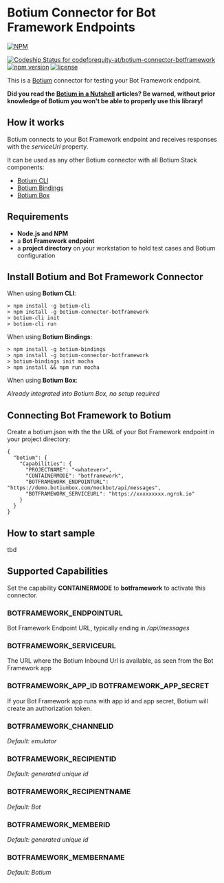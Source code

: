 # Botium Connector for Bot Framework Endpoints

[![NPM](https://nodei.co/npm/botium-connector-botframework.png?downloads=true&downloadRank=true&stars=true)](https://nodei.co/npm/botium-connector-botframework/)

[![Codeship Status for codeforequity-at/botium-connector-botframework](https://app.codeship.com/projects/b026e4e0-f835-4c2f-8905-1e36d8d6e022/status?branch=master)](https://app.codeship.com/projects/419747)
[![npm version](https://badge.fury.io/js/botium-connector-botframework.svg)](https://badge.fury.io/js/botium-connector-botframework)
[![license](https://img.shields.io/github/license/mashape/apistatus.svg)]()

This is a [Botium](https://github.com/codeforequity-at/botium-core) connector for testing your Bot Framework endpoint.

__Did you read the [Botium in a Nutshell](https://medium.com/@floriantreml/botium-in-a-nutshell-part-1-overview-f8d0ceaf8fb4) articles? Be warned, without prior knowledge of Botium you won't be able to properly use this library!__

## How it works
Botium connects to your Bot Framework endpoint and receives responses with the _serviceUrl_ property.

It can be used as any other Botium connector with all Botium Stack components:
* [Botium CLI](https://github.com/codeforequity-at/botium-cli/)
* [Botium Bindings](https://github.com/codeforequity-at/botium-bindings/)
* [Botium Box](https://www.botium.at)

## Requirements
* **Node.js and NPM**
* a **Bot Framework endpoint**
* a **project directory** on your workstation to hold test cases and Botium configuration

## Install Botium and Bot Framework Connector

When using __Botium CLI__:

```
> npm install -g botium-cli
> npm install -g botium-connector-botframework
> botium-cli init
> botium-cli run
```

When using __Botium Bindings__:

```
> npm install -g botium-bindings
> npm install -g botium-connector-botframework
> botium-bindings init mocha
> npm install && npm run mocha
```

When using __Botium Box__:

_Already integrated into Botium Box, no setup required_

## Connecting Bot Framework to Botium

Create a botium.json with the the URL of your Bot Framework endpoint in your project directory:

```
{
  "botium": {
    "Capabilities": {
      "PROJECTNAME": "<whatever>",
      "CONTAINERMODE": "botframework",
      "BOTFRAMEWORK_ENDPOINTURL": "https://demo.botiumbox.com/mockbot/api/messages",
      "BOTFRAMEWORK_SERVICEURL": "https://xxxxxxxxx.ngrok.io"
    }
  }
}
```

## How to start sample

tbd

## Supported Capabilities

Set the capability __CONTAINERMODE__ to __botframework__ to activate this connector.

### BOTFRAMEWORK_ENDPOINTURL
Bot Framework Endpoint URL, typically ending in _/api/messages_

### BOTFRAMEWORK_SERVICEURL
The URL where the Botium Inbound Url is available, as seen from the Bot Framework app

### BOTFRAMEWORK_APP_ID BOTFRAMEWORK_APP_SECRET
If your Bot Framework app runs with app id and app secret, Botium will create an authorization token.

### BOTFRAMEWORK_CHANNELID
_Default: emulator_

### BOTFRAMEWORK_RECIPIENTID
_Default: generated unique id_

### BOTFRAMEWORK_RECIPIENTNAME
_Default: Bot_

### BOTFRAMEWORK_MEMBERID
_Default: generated unique id_

### BOTFRAMEWORK_MEMBERNAME
_Default: Botium_
